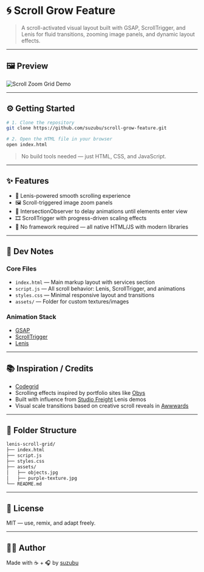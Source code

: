 # 🌀 Scroll Grow Feature

> A scroll-activated visual layout built with GSAP, ScrollTrigger, and Lenis for fluid transitions, zooming image panels, and dynamic layout effects.

---

## 🖼 Preview

![Scroll Zoom Grid Demo](media/scroll-grow-demo.gif)

---

## ⚙️ Getting Started

```bash
# 1. Clone the repository
git clone https://github.com/suzubu/scroll-grow-feature.git

# 2. Open the HTML file in your browser
open index.html
```

> No build tools needed — just HTML, CSS, and JavaScript.

---

## ✨ Features

- 🧭 Lenis-powered smooth scrolling experience
- 🖼 Scroll-triggered image zoom panels
- 🧠 IntersectionObserver to delay animations until elements enter view
- 🎞 ScrollTrigger with progress-driven scaling effects
- 🔌 No framework required — all native HTML/JS with modern libraries

---

## 🧠 Dev Notes

### Core Files
- `index.html` — Main markup layout with services section
- `script.js` — All scroll behavior: Lenis, ScrollTrigger, and animations
- `styles.css` — Minimal responsive layout and transitions
- `assets/` — Folder for custom textures/images

### Animation Stack
- [GSAP](https://greensock.com/gsap/)
- [ScrollTrigger](https://greensock.com/scrolltrigger/)
- [Lenis](https://github.com/studio-freight/lenis)

---

## 📚 Inspiration / Credits

- [Codegrid](https://www.youtube.com/watch?v=RkmF-9WtgaM)
- Scrolling effects inspired by portfolio sites like [Obys](https://obys.agency/)
- Built with influence from [Studio Freight](https://studiofreight.com/) Lenis demos
- Visual scale transitions based on creative scroll reveals in [Awwwards](https://www.awwwards.com/)

---

## 📂 Folder Structure

```bash
lenis-scroll-grid/
├── index.html
├── script.js
├── styles.css
├── assets/
│   ├── objects.jpg
│   ├── purple-texture.jpg
└── README.md
```

---

## 📜 License

MIT — use, remix, and adapt freely.

---

## 🙋‍♀️ Author

Made with ☕ + 🎧 by [suzubu](https://github.com/suzubu)
